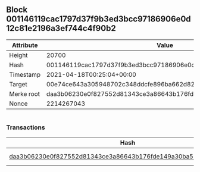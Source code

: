 ## Block 001146119cac1797d37f9b3ed3bcc97186906e0d12c81e2196a3ef744c4f90b2

Attribute | Value
--- | ---
Height | 20700
Hash | 001146119cac1797d37f9b3ed3bcc97186906e0d12c81e2196a3ef744c4f90b2
Timestamp | 2021-04-18T00:25:04+00:00
Target | 00e74ce643a305948702c348ddcfe896ba662d82c1a228faf4ad12250f07334e
Merke root | daa3b06230e0f827552d81343ce3a86643b176fde149a30ba599ba6281759de5
Nonce | 2214267043

```

```

### Transactions

Hash | Amount
--- | ---
[daa3b06230e0f827552d81343ce3a86643b176fde149a30ba599ba6281759de5](daa3b06230e0f827552d81343ce3a86643b176fde149a30ba599ba6281759de5.md) | 10.00000000 SKEPTI 
